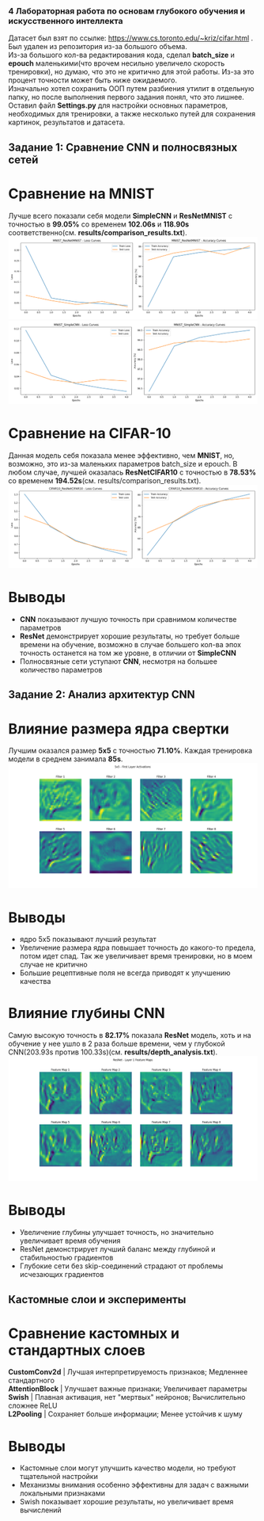 ### 4 Лабораторная работа по основам глубокого обучения и искусственного интеллекта   
Датасет был взят по ссылке: https://www.cs.toronto.edu/~kriz/cifar.html . Был удален из репозитория из-за большого объема.  
Из-за большого кол-ва редактирования кода, сделал **batch_size** и **epouch** маленькими(что врочем несильно увеличело скорость тренировки), но думаю, что это не критично для этой работы. Из-за это процент точности может быть ниже ожидаемого.  
Изначально хотел сохранить ООП путем разбиения утилит в отдельную папку, но после выполнения первого задания понял, что это лишнее. Оставил файл **Settings.py** для настройки основных параметров, необходимых для тренировки, а также несколько путей для сохранения картинок, результатов и датасета.  


## Задание 1: Сравнение CNN и полносвязных сетей  
# Сравнение на MNIST
Лучше всего показали себя модели **SimpleCNN** и **ResNetMNIST** с точностью в **99.05%** со временем **102.06s** и **118.90s** соответственно(см. **results/comparison_results.txt**).  
![Result ResNetMNIST](https://github.com/Gardrak/HW_basics_dp_and_ai_4/blob/main/plots/MNIST_ResNetMNIST_curves.png)  
![Result SimpleCNN](https://github.com/Gardrak/HW_basics_dp_and_ai_4/blob/main/plots/MNIST_SimpleCNN_curves.png)  
# Сравнение на CIFAR-10  
Данная модель себя показала менее эффективно, чем **MNIST**, но, возможно, это из-за маленьких параметров batch_size и epouch. В любом случае, лучшей оказалась **ResNetCIFAR10** с точностью в **78.53%** со временем **194.52s**(см. results/comparison_results.txt).  
![Result ResNetCIFAR10](https://github.com/Gardrak/HW_basics_dp_and_ai_4/blob/main/plots/CIFAR10_ResNetCIFAR10_curves.png)  
# Выводы  
- **CNN** показывают лучшую точность при сравнимом количестве параметров  
- **ResNet** демонстрирует хорошие результаты, но требует больше времени на обучение, возможно в случае большего кол-ва эпох точность останется на том же уровне, в отличии от **SimpleCNN**  
- Полносвязные сети уступают **CNN**, несмотря на большее количество параметров  

## Задание 2: Анализ архитектур CNN  
# Влияние размера ядра свертки  
Лучшим оказался размер **5x5** с точностью **71.10%**. Каждая тренировка модели в среднем занимала **85s**.  
![Result 5x5](https://github.com/Gardrak/HW_basics_dp_and_ai_4/blob/main/plots/kernel_analysis/5x5_activations.png)  
# Выводы  
- ядро 5x5 показывают лучший результат  
- Увеличение размера ядра повышает точность до какого-то предела, потом идет спад. Так же увеличивает время тренировки, но в моем случае не критично  
- Большие рецептивные поля не всегда приводят к улучшению качества

# Влияние глубины CNN  
Самую высокую точность в **82.17%** показала **ResNet** модель, хоть и на обучение у нее ушло в 2 раза больше времени, чем у глубокой CNN(203.93s против 100.33s)(см. **results/depth_analysis.txt**).  
![Result ResNet](https://github.com/Gardrak/HW_basics_dp_and_ai_4/blob/main/plots/depth_analysis/ResNet_feature_maps.png)  
# Выводы  
- Увеличение глубины улучшает точность, но значительно увеличивает время обучения  
- ResNet демонстрирует лучший баланс между глубиной и стабильностью градиентов  
- Глубокие сети без skip-соединений страдают от проблемы исчезающих градиентов  

## Кастомные слои и эксперименты  
# Сравнение кастомных и стандартных слоев  
**CustomConv2d**     | Лучшая интерпретируемость признаков; Медленнее стандартного  
**AttentionBlock**   | Улучшает важные признаки; Увеличивает параметры  
**Swish**            | Плавная активация, нет "мертвых" нейронов; Вычислительно сложнее ReLU  
**L2Pooling**        | Сохраняет больше информации; Менее устойчив к шуму  
# Выводы
- Кастомные слои могут улучшить качество модели, но требуют тщательной настройки  
- Механизмы внимания особенно эффективны для задач с важными локальными признаками  
- Swish показывает хорошие результаты, но увеличивает время вычислений  
